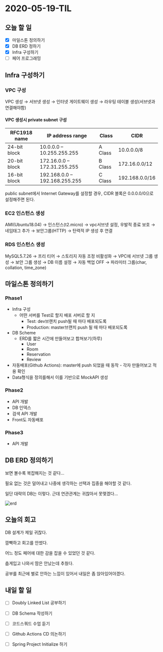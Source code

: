 # 2020-05-19-TIL

## 오늘 할 일

- [x] 마일스톤 정의하기
- [x] DB ERD 정하기
- [x] Infra 구성하기
- [ ] 페어 프로그래밍

## Infra 구성하기

### VPC 구성

VPC 생성 → 서브넷 생성 → 인터넷 게이트웨이 생성 → 라우팅 테이블 생성(서브넷과 연결해야함)

#### VPC 생성시 private subnet 구성

| RFC1918 name | IP address range              | Class   | CIDR           |
| ------------ | ----------------------------- | ------- | -------------- |
| 24-bit block | 10.0.0.0 – 10.255.255.255     | A Class | 10.0.0.0/8     |
| 20-bit block | 172.16.0.0 – 172.31.255.255   | B Class | 172.16.0.0/12  |
| 16-bit block | 192.168.0.0 – 192.168.255.255 | C Class | 192.168.0.0/16 |

public subnet에서 Internet Gateway를 설정할 경우, CIDR 블록은 0.0.0.0/0으로 설정해주면 된다.

### EC2 인스턴스 생성

AMI(Ubuntu18.04) → 인스턴스(t2.micro) → vpc서브넷 설정, 우발적 종료 보호 → 네임태그 추가 → 보안그룹(HTTP) → 탄력적 IP 생성 후 연결

### RDS 인스턴스 생성

MySQL5.7.26 → 프리 티어 → 스토리지 자동 조정 비활성화 → VPC에 서브넷 그룹 생성 → 보안 그룹 생성 → DB 이름 설정 → 자동 백업 OFF → 파라미터 그룹(char, collation, time_zone)

## 마일스톤 정의하기

### Phase1

- Infra 구성
  - 어떤 서버를 Test로 할지 배포 서버로 할 지
    - Test: dev브랜치 push될 때 마다 배포되도록
    - Production: master브랜치 push 될 때 마다 배포되도록
- DB Scheme
  - ERD를 짧은 시간에 만들어보고 합쳐보기(하루)
    - User
    - Room
    - Reservation
    - Review
- 자동배포(Github Actions): master에 push 되었을 때 동작 - 각자 만들어보고 적용 확인
- Data형식을 정의를해서 이를 기반으로 MockAPI 생성

### Phase2

- API 개발
- DB 인덱스
- 검색 API 개발
- Front도 자동배포

### Phase3

- API 개발

## DB ERD 정의하기

보면 볼수록 복잡해지는 것 같다...

필요 없는 것은 덜어내고 나중에 생각하는 선택과 집중을 해야할 것 같다.

일단 대략의 DB는 이렇다. 근데 연관관계는 귀찮아서 못맺겠다...

![erd](https://i.imgur.com/2UK3OiU.png)

## 오늘의 회고

DB 설계가 제일 귀찮다.

깜빡하고 회고를 안썼다.

어느 정도 페어에 대한 감을 잡을 수 있었던 것 같다.

춥게입고 나와서 땀은 안났는데 추웠다.

공부를 최근에 별로 안하는 느낌이 있어서 내일은 좀 앉아있어야겠다.

## 내일 할 일

- [ ] Doubly Linked List 공부하기
- [ ] DB Schema 작성하기
- [ ] 코드스쿼드 수업 듣기
- [ ] Github Actions CD 의논하기
- [ ] Spring Project Initialize 하기



